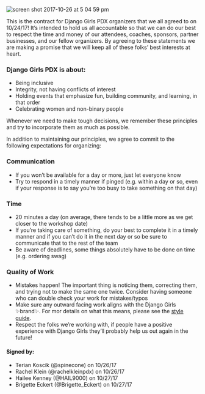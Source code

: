 ![screen shot 2017-10-26 at 5 04 59 pm](https://user-images.githubusercontent.com/7772827/32082503-d843b218-ba70-11e7-90cc-f4c5e2a4324d.png)

This is the contract for Django Girls PDX organizers that we all agreed to on 10/24/17! It’s intended to hold us all accountable so that we can do our best to respect the time and money of our attendees, coaches, sponsors, partner businesses, and our fellow organizers. By agreeing to these statements we are making a promise that we will keep all of these folks’ best interests at heart.

### Django Girls PDX is about:
- Being inclusive
- Integrity, not having conflicts of interest
- Holding events that emphasize fun, building community, and learning, in that order
- Celebrating women and non-binary people

Whenever we need to make tough decisions, we remember these principles and try to incorporate them as much as possible.

In addition to maintaining our principles, we agree to commit to the following expectations for organizing:
	
### Communication
- If you won’t be available for a day or more, just let everyone know
- Try to respond in a timely manner if pinged (e.g. within a day or so, even if your response is to say you’re too busy to take something on that day)

### Time
- 20 minutes a day (on average, there tends to be a little more as we get closer to the workshop date)
- If you’re taking care of something, do your best to complete it in a timely manner and if you can’t do it in the next day or so be sure to communicate that to the rest of the team
- Be aware of deadlines, some things absolutely have to be done on time (e.g. ordering swag)

### Quality of Work
- Mistakes happen! The important thing is noticing them, correcting them, and trying not to make the same one twice. Consider having someone who can double check your work for mistakes/typos
- Make sure any outward facing work aligns with the Django Girls ✨brand✨. For mor details on what this means, please see the [style guide](https://github.com/djangogirlspdx/docs/blob/master/style_guide.md).
- Respect the folks we’re working with, if people have a positive experience with Django Girls they’ll probably help us out again in the future!

#### Signed by:
- Terian Koscik (@spinecone) on 10/26/17
- Rachel Klein (@rachelkleinpdx) on 10/26/17
- Hailee Kenney (@HAIL9000) on 10/27/17
- Brigette Eckert (@Brigette_Eckert) on 10/27/17